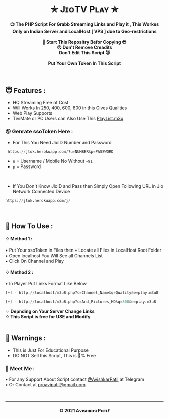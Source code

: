 <h1 align='center'>✯ JɪᴏTV Pʟᴀʏ ✯</h1>

<!-- DO NOT EDIT FILE AND ADD YOU NAME HERE AND PUBLISH -->
<!-- © 2021 AvishkarPatil -->

<h4 align='center'>📺 The PHP Script For Grabb Streaming Links and Play it , This Workes Only on Indian Server and LocalHost [ VPS ] due to Geo-restrictions<br><br>🌟 Start This Repositry Befor Copying 😎<br>😠 Don't Remove Creadits<br>Don't Edit This Script 😈<br><br>Put Your Own Token In This Script</h4>
<br>

<h2>😇 Features :</h2>

- HQ Streaming Free of Cost <br>
- Will Works In 250, 400, 600, 800 in this Gives Qualities
- Web Play Supports
- TiviMate or PC Users can Also Use This [PlayList.m3u](https://github.com/avipatilpro/JioTV/blob/main/playlist.m3u)

<h3>😛 Genrate ssoToken Here :</h3>

- For This You Need JioID Number and Password
```py
 https://jtok.herokuapp.com/?u=NUMBER&p=PASSWORD
```
- `u` = Username / Mobile No Without `+91`
- `p` = Password

<br>

- If You Don't Know JioID and Pass then Simply Open Following URL in Jio Network Connected Device
```py
https://jtok.herokuapp.com/j/
```


<br>
<h2>🍁 How To Use : </h2>

#### ♢ Method 1 :

• Put Your ssoToken in Files then
• Locate all Files in LocalHost Root Folder <br>
• Open localhost You Will See all Channels List <br>
• Click On Channel and Play <br>

#### ♢ Method 2 :

• In Player Put Links Format Like Below

  ```py
  [+] - http://localhost/m3u8.php?c=Channel_Name&q=Quality&e=play.m3u8
  
  [+] - http://localhost/m3u8.php?c=And_Pictures_HD&q=800&e=play.m3u8
  
  ```

   ♢ <b>Depnding on Your Server Change Links<br>
   ♢ This Script is free for USE and Modify</b><br><br>

<h2>🚸 Warnings :</h2>

- This is Just For Educational Purpose
- DO NOT Sell this Script, This is 💯% Free

<h3>🤗 Meet Me : </h3>


• For any Support About Script contact [@AvishkarPatil](https://telegram.me/AvishkarPatil)  at Telegram <br>
• Or Contact at [proavipatil@gmail.com](mailto:proavipatil@gmail.com)

<br>


---
<h4 align='center'>© 2021 Aνιѕнкαя Pαтιℓ</h4>

<!-- DO NOT REMOVE THIS CREDIT 🤬 🤬 -->

